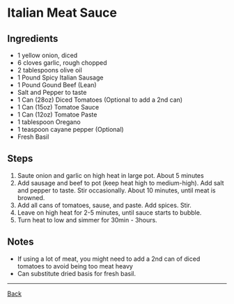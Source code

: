 # Italian Meat Sauce

## Ingredients

- 1 yellow onion, diced
- 6 cloves garlic, rough chopped
- 2 tablespoons olive oil
- 1 Pound Spicy Italian Sausage
- 1 Pound Gound Beef (Lean)
- Salt and Pepper to taste
- 1 Can (28oz) Diced Tomatoes (Optional to add a 2nd can)
- 1 Can (15oz) Tomatoe Sauce
- 1 Can (12oz) Tomatoe Paste
- 1 tablespoon Oregano
- 1 teaspoon cayane pepper (Optional)
- Fresh Basil 

## Steps

1. Saute onion and garlic on high heat in large pot. About 5 minutes
2. Add sausage and beef to pot (keep heat high to medium-high). Add salt and pepper to taste. Stir occasionally. About 10 minutes, until meat is browned.
3. Add all cans of tomatoes, sause, and paste. Add spices. Stir.
4. Leave on high heat for 2-5 minutes, until sauce starts to bubble.
5. Turn heat to low and simmer for 30min - 3hours. 

## Notes
- If using a lot of meat, you might need to add a 2nd can of diced tomatoes to avoid being too meat heavy
- Can substitute dried basis for fresh basil. 

---
[Back](../readme.md)
